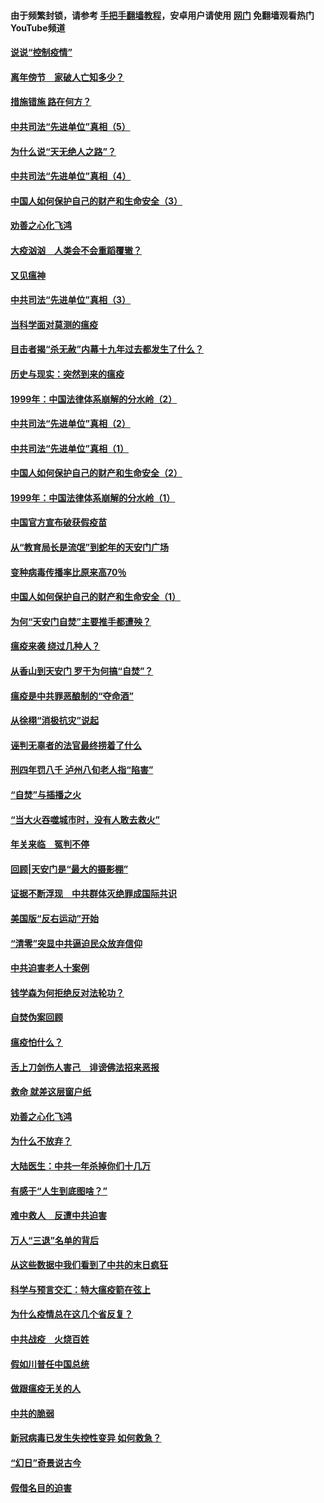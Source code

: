 #### 由于频繁封锁，请参考 [手把手翻墙教程](https://github.com/gfw-breaker/guides/wiki/)，安卓用户请使用 [网门](https://github.com/gfw-breaker/nogfw/blob/master/dl.md?t=02170600) 免翻墙观看热门YouTube频道 

#### [说说“控制疫情”](../pages/19/420831.md?t=02170600) 

#### [离年傍节　家破人亡知多少？](../pages/19/420563.md?t=02170600) 

#### [措施错施  路在何方？](../pages/19/420076.md?t=02170600) 

#### [中共司法“先进单位”真相（5）](../pages/19/419453.md?t=02170600) 

#### [为什么说“天无绝人之路”？](../pages/19/419618.md?t=02170600) 

#### [中共司法“先进单位”真相（4）](../pages/19/419452.md?t=02170600) 

#### [中国人如何保护自己的财产和生命安全（3）](../pages/19/419405.md?t=02170600) 

#### [劝善之心化飞鸿](../pages/19/418758.md?t=02170600) 

#### [大疫汹汹　人类会不会重蹈覆辙？](../pages/19/419691.md?t=02170600) 

#### [又见瘟神](../pages/19/419225.md?t=02170600) 

#### [中共司法“先进单位”真相（3）](../pages/19/419451.md?t=02170600) 

#### [当科学面对莫测的瘟疫](../pages/19/419625.md?t=02170600) 

#### [目击者揭“杀无赦”内幕十九年过去都发生了什么？](../pages/19/419617.md?t=02170600) 

#### [历史与现实：突然到来的瘟疫](../pages/19/419619.md?t=02170600) 

#### [1999年：中国法律体系崩解的分水岭（2）](../pages/19/419455.md?t=02170600) 

#### [中共司法“先进单位”真相（2）](../pages/19/419450.md?t=02170600) 

#### [中共司法“先进单位”真相（1）](../pages/19/419449.md?t=02170600) 

#### [中国人如何保护自己的财产和生命安全（2）](../pages/19/419404.md?t=02170600) 

#### [1999年：中国法律体系崩解的分水岭（1）](../pages/19/419454.md?t=02170600) 

#### [中国官方宣布破获假疫苗](../pages/19/419504.md?t=02170600) 

#### [从“教育局长是流氓”到蛇年的天安门广场](../pages/19/419470.md?t=02170600) 

#### [变种病毒传播率比原来高70％](../pages/19/419456.md?t=02170600) 

#### [中国人如何保护自己的财产和生命安全（1）](../pages/19/419403.md?t=02170600) 

#### [为何“天安门自焚”主要推手都遭殃？](../pages/19/419348.md?t=02170600) 

#### [瘟疫来袭 绕过几种人？](../pages/19/419349.md?t=02170600) 

#### [从香山到天安门 罗干为何搞“自焚”？](../pages/19/419270.md?t=02170600) 

#### [瘟疫是中共罪恶酿制的“夺命酒”](../pages/19/419223.md?t=02170600) 

#### [从徐栩“消极抗灾”说起](../pages/19/419224.md?t=02170600) 

#### [诬判无辜者的法官最终捞着了什么](../pages/19/419268.md?t=02170600) 

#### [刑四年罚八千 泸州八旬老人指“陷害”](../pages/19/419232.md?t=02170600) 

#### [“自焚”与插播之火](../pages/19/419226.md?t=02170600) 

#### [“当大火吞噬城市时，没有人敢去救火”](../pages/19/419077.md?t=02170600) 

#### [年关来临　冤判不停](../pages/19/419093.md?t=02170600) 

#### [回顾|天安门是“最大的摄影棚”](../pages/19/380866.md?t=02170600) 

#### [证据不断浮现　中共群体灭绝罪成国际共识](../pages/19/419031.md?t=02170600) 

#### [美国版“反右运动”开始](../pages/19/419030.md?t=02170600) 

#### [“清零”突显中共逼迫民众放弃信仰](../pages/19/418995.md?t=02170600) 

#### [中共迫害老人十案例](../pages/19/418831.md?t=02170600) 

#### [钱学森为何拒绝反对法轮功？](../pages/19/418905.md?t=02170600) 

#### [自焚伪案回顾](../pages/19/418799.md?t=02170600) 

#### [瘟疫怕什么？](../pages/19/418800.md?t=02170600) 

#### [舌上刀剑伤人害己　诽谤佛法招来恶报](../pages/19/418731.md?t=02170600) 

#### [救命 就差这层窗户纸](../pages/19/418706.md?t=02170600) 

#### [劝善之心化飞鸿](../pages/19/416766.md?t=02170600) 

#### [为什么不放弃？](../pages/19/418691.md?t=02170600) 

#### [大陆医生：中共一年杀掉你们十几万](../pages/19/418670.md?t=02170600) 

#### [有感于“人生到底图啥？”](../pages/19/418624.md?t=02170600) 

#### [难中救人　反遭中共迫害](../pages/19/418414.md?t=02170600) 

#### [万人“三退”名单的背后](../pages/19/418505.md?t=02170600) 

#### [从这些数据中我们看到了中共的末日疯狂](../pages/19/418420.md?t=02170600) 

#### [科学与预言交汇：特大瘟疫箭在弦上](../pages/19/418266.md?t=02170600) 

#### [为什么疫情总在这几个省反复？](../pages/19/418219.md?t=02170600) 

#### [中共战疫　火烧百姓](../pages/19/418220.md?t=02170600) 

#### [假如川普任中国总统](../pages/19/418174.md?t=02170600) 

#### [做跟瘟疫无关的人](../pages/19/418171.md?t=02170600) 

#### [中共的脆弱](../pages/19/418196.md?t=02170600) 

#### [新冠病毒已发生失控性变异 如何救急？](../pages/19/418032.md?t=02170600) 

#### [“幻日”奇景说古今](../pages/19/418033.md?t=02170600) 

#### [假借名目的迫害](../pages/19/418055.md?t=02170600) 

